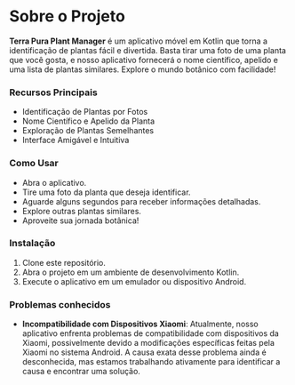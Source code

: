 # Sobre o Projeto

**Terra Pura Plant Manager** é um aplicativo móvel em Kotlin que torna a identificação de plantas fácil e divertida. Basta tirar uma foto de uma planta que você gosta, e nosso aplicativo fornecerá o nome científico, apelido e uma lista de plantas similares. Explore o mundo botânico com facilidade!

### Recursos Principais

-  Identificação de Plantas por Fotos
-  Nome Científico e Apelido da Planta
-  Exploração de Plantas Semelhantes
-  Interface Amigável e Intuitiva

### Como Usar

- Abra o aplicativo.
- Tire uma foto da planta que deseja identificar.
- Aguarde alguns segundos para receber informações detalhadas.
- Explore outras plantas similares.
- Aproveite sua jornada botânica!

### Instalação

1. Clone este repositório.
2. Abra o projeto em um ambiente de desenvolvimento Kotlin.
3. Execute o aplicativo em um emulador ou dispositivo Android.

### Problemas conhecidos
- **Incompatibilidade com Dispositivos Xiaomi**: Atualmente, nosso aplicativo enfrenta problemas de compatibilidade com dispositivos da Xiaomi, possivelmente devido a modificações específicas feitas pela Xiaomi no sistema Android. A causa exata desse problema ainda é desconhecida, mas estamos trabalhando ativamente para identificar a causa e encontrar uma solução.
